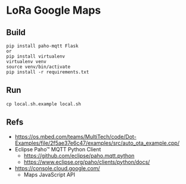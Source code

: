 # LoRa Google Maps

## Build

```shell
pip install paho-mqtt Flask
or
pip install virtualenv
virtualenv venv
source venv/bin/activate
pip install -r requirements.txt
```

## Run

```
cp local.sh.example local.sh
```

## Refs

- https://os.mbed.com/teams/MultiTech/code/Dot-Examples/file/2f5ae37e6c47/examples/src/auto_ota_example.cpp/
- Eclipse Paho™ MQTT Python Client
    - https://github.com/eclipse/paho.mqtt.python
    - https://www.eclipse.org/paho/clients/python/docs/
- https://console.cloud.google.com/
    -  Maps JavaScript API
